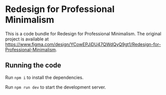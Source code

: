 
  # Redesign for Professional Minimalism

  This is a code bundle for Redesign for Professional Minimalism. The original project is available at https://www.figma.com/design/YCowEPJiDU47QWdQyQ9gt1/Redesign-for-Professional-Minimalism.

  ## Running the code

  Run `npm i` to install the dependencies.

  Run `npm run dev` to start the development server.
  